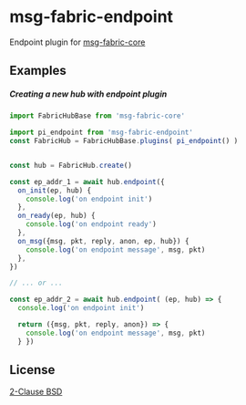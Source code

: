 # msg-fabric-endpoint

Endpoint plugin for [msg-fabric-core][msgfab-core]

[msgfab-core]: https://www.npmjs.com/package/msg-fabric-core


## Examples

##### Creating a new hub with endpoint plugin

```javascript
import FabricHubBase from 'msg-fabric-core' 

import pi_endpoint from 'msg-fabric-endpoint'
const FabricHub = FabricHubBase.plugins( pi_endpoint() )


const hub = FabricHub.create()

const ep_addr_1 = await hub.endpoint({
  on_init(ep, hub) {
    console.log('on endpoint init')
  },
  on_ready(ep, hub) {
    console.log('on endpoint ready')
  },
  on_msg({msg, pkt, reply, anon, ep, hub}) {
    console.log('on endpoint message', msg, pkt)
  },
})

// ... or ...

const ep_addr_2 = await hub.endpoint( (ep, hub) => {
  console.log('on endpoint init')

  return ({msg, pkt, reply, anon}) => {
    console.log('on endpoint message', msg, pkt)
  } })

```

## License

[2-Clause BSD](https://github.com/shanewholloway/msg-fabric-endpoint/blob/master/LICENSE)

